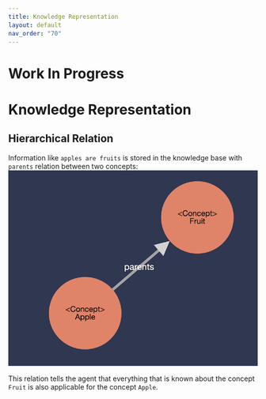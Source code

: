 ```yaml
---
title: Knowledge Representation
layout: default
nav_order: "70"
---
```

# Work In Progress

# Knowledge Representation

## Hierarchical Relation
Information like `apples are fruits` is stored in the knowledge base with `parents` relation between two concepts:
![](../assets/images/img1.png)

This relation tells the agent that everything that is known about the concept `Fruit` is also applicable for the concept `Apple`.



